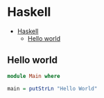 # Haskell

<!--ts-->
* [Haskell](hasekll.md#haskell)
   * [Hello world](hasekll.md#hello-world)

<!-- Added by: runner, at: Wed Oct  6 08:35:49 UTC 2021 -->

<!--te-->

## Hello world
```haskell
module Main where

main = putStrLn "Hello World"
```

